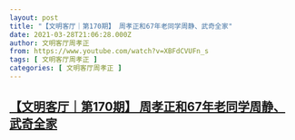 ```yaml
---
layout: post
title: "【文明客厅｜第170期】 周孝正和67年老同学周静、武奇全家"
date: 2021-03-28T21:06:28.000Z
author: 文明客厅周孝正
from: https://www.youtube.com/watch?v=XBFdCVUFn_s
tags: [ 文明客厅周孝正 ]
categories: [ 文明客厅周孝正 ]
---
```

<!--1616965588000-->
[【文明客厅｜第170期】 周孝正和67年老同学周静、武奇全家](https://www.youtube.com/watch?v=XBFdCVUFn_s)
------

<div>

</div>
